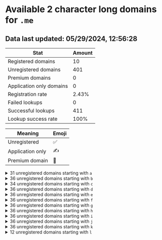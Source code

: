 # Available 2 character long domains for `.me`

## Data last updated: 05/29/2024, 12:56:28

|Stat|Amount|
|--|--|
|Registered domains|10|
|Unregistered domains|401|
|Premium domains|0|
|Application only domains|0|
|Registration rate|2.43%|
|Failed lookups|0|
|Successful lookups|411|
|Lookup success rate|100%|


|Meaning|Emoji|
|--|--|
|Unregistered|:white_check_mark:|
|Application only|:writing_hand:|
|Premium domain|:gem:|

<details>
<summary>31 unregistered domains starting with <bold><code>a</code></bold></summary>

|Type|Domain|
|--|--|
|:white_check_mark:|`a0.me`|
|:white_check_mark:|`a1.me`|
|:white_check_mark:|`a2.me`|
|:white_check_mark:|`a3.me`|
|:white_check_mark:|`a4.me`|
|:white_check_mark:|`a5.me`|
|:white_check_mark:|`a6.me`|
|:white_check_mark:|`a7.me`|
|:white_check_mark:|`a8.me`|
|:white_check_mark:|`a9.me`|
|:white_check_mark:|`ab.me`|
|:white_check_mark:|`ae.me`|
|:white_check_mark:|`af.me`|
|:white_check_mark:|`ag.me`|
|:white_check_mark:|`ah.me`|
|:white_check_mark:|`aj.me`|
|:white_check_mark:|`ak.me`|
|:white_check_mark:|`am.me`|
|:white_check_mark:|`an.me`|
|:white_check_mark:|`ao.me`|
|:white_check_mark:|`ap.me`|
|:white_check_mark:|`aq.me`|
|:white_check_mark:|`ar.me`|
|:white_check_mark:|`as.me`|
|:white_check_mark:|`at.me`|
|:white_check_mark:|`au.me`|
|:white_check_mark:|`av.me`|
|:white_check_mark:|`aw.me`|
|:white_check_mark:|`ax.me`|
|:white_check_mark:|`ay.me`|
|:white_check_mark:|`az.me`|
</details>
<details>
<summary>36 unregistered domains starting with <bold><code>b</code></bold></summary>

|Type|Domain|
|--|--|
|:white_check_mark:|`b0.me`|
|:white_check_mark:|`b1.me`|
|:white_check_mark:|`b2.me`|
|:white_check_mark:|`b3.me`|
|:white_check_mark:|`b4.me`|
|:white_check_mark:|`b5.me`|
|:white_check_mark:|`b6.me`|
|:white_check_mark:|`b7.me`|
|:white_check_mark:|`b8.me`|
|:white_check_mark:|`b9.me`|
|:white_check_mark:|`ba.me`|
|:white_check_mark:|`bb.me`|
|:white_check_mark:|`bc.me`|
|:white_check_mark:|`bd.me`|
|:white_check_mark:|`be.me`|
|:white_check_mark:|`bf.me`|
|:white_check_mark:|`bg.me`|
|:white_check_mark:|`bh.me`|
|:white_check_mark:|`bi.me`|
|:white_check_mark:|`bj.me`|
|:white_check_mark:|`bk.me`|
|:white_check_mark:|`bl.me`|
|:white_check_mark:|`bm.me`|
|:white_check_mark:|`bn.me`|
|:white_check_mark:|`bo.me`|
|:white_check_mark:|`bp.me`|
|:white_check_mark:|`bq.me`|
|:white_check_mark:|`br.me`|
|:white_check_mark:|`bs.me`|
|:white_check_mark:|`bt.me`|
|:white_check_mark:|`bu.me`|
|:white_check_mark:|`bv.me`|
|:white_check_mark:|`bw.me`|
|:white_check_mark:|`bx.me`|
|:white_check_mark:|`by.me`|
|:white_check_mark:|`bz.me`|
</details>
<details>
<summary>34 unregistered domains starting with <bold><code>c</code></bold></summary>

|Type|Domain|
|--|--|
|:white_check_mark:|`c0.me`|
|:white_check_mark:|`c1.me`|
|:white_check_mark:|`c2.me`|
|:white_check_mark:|`c3.me`|
|:white_check_mark:|`c4.me`|
|:white_check_mark:|`c5.me`|
|:white_check_mark:|`c6.me`|
|:white_check_mark:|`c7.me`|
|:white_check_mark:|`c8.me`|
|:white_check_mark:|`c9.me`|
|:white_check_mark:|`ca.me`|
|:white_check_mark:|`cb.me`|
|:white_check_mark:|`cd.me`|
|:white_check_mark:|`ce.me`|
|:white_check_mark:|`cg.me`|
|:white_check_mark:|`ch.me`|
|:white_check_mark:|`ci.me`|
|:white_check_mark:|`cj.me`|
|:white_check_mark:|`ck.me`|
|:white_check_mark:|`cl.me`|
|:white_check_mark:|`cm.me`|
|:white_check_mark:|`cn.me`|
|:white_check_mark:|`co.me`|
|:white_check_mark:|`cp.me`|
|:white_check_mark:|`cq.me`|
|:white_check_mark:|`cr.me`|
|:white_check_mark:|`cs.me`|
|:white_check_mark:|`ct.me`|
|:white_check_mark:|`cu.me`|
|:white_check_mark:|`cv.me`|
|:white_check_mark:|`cw.me`|
|:white_check_mark:|`cx.me`|
|:white_check_mark:|`cy.me`|
|:white_check_mark:|`cz.me`|
</details>
<details>
<summary>36 unregistered domains starting with <bold><code>d</code></bold></summary>

|Type|Domain|
|--|--|
|:white_check_mark:|`d0.me`|
|:white_check_mark:|`d1.me`|
|:white_check_mark:|`d2.me`|
|:white_check_mark:|`d3.me`|
|:white_check_mark:|`d4.me`|
|:white_check_mark:|`d5.me`|
|:white_check_mark:|`d6.me`|
|:white_check_mark:|`d7.me`|
|:white_check_mark:|`d8.me`|
|:white_check_mark:|`d9.me`|
|:white_check_mark:|`da.me`|
|:white_check_mark:|`db.me`|
|:white_check_mark:|`dc.me`|
|:white_check_mark:|`dd.me`|
|:white_check_mark:|`de.me`|
|:white_check_mark:|`df.me`|
|:white_check_mark:|`dg.me`|
|:white_check_mark:|`dh.me`|
|:white_check_mark:|`di.me`|
|:white_check_mark:|`dj.me`|
|:white_check_mark:|`dk.me`|
|:white_check_mark:|`dl.me`|
|:white_check_mark:|`dm.me`|
|:white_check_mark:|`dn.me`|
|:white_check_mark:|`do.me`|
|:white_check_mark:|`dp.me`|
|:white_check_mark:|`dq.me`|
|:white_check_mark:|`dr.me`|
|:white_check_mark:|`ds.me`|
|:white_check_mark:|`dt.me`|
|:white_check_mark:|`du.me`|
|:white_check_mark:|`dv.me`|
|:white_check_mark:|`dw.me`|
|:white_check_mark:|`dx.me`|
|:white_check_mark:|`dy.me`|
|:white_check_mark:|`dz.me`|
</details>
<details>
<summary>36 unregistered domains starting with <bold><code>e</code></bold></summary>

|Type|Domain|
|--|--|
|:white_check_mark:|`e0.me`|
|:white_check_mark:|`e1.me`|
|:white_check_mark:|`e2.me`|
|:white_check_mark:|`e3.me`|
|:white_check_mark:|`e4.me`|
|:white_check_mark:|`e5.me`|
|:white_check_mark:|`e6.me`|
|:white_check_mark:|`e7.me`|
|:white_check_mark:|`e8.me`|
|:white_check_mark:|`e9.me`|
|:white_check_mark:|`ea.me`|
|:white_check_mark:|`eb.me`|
|:white_check_mark:|`ec.me`|
|:white_check_mark:|`ed.me`|
|:white_check_mark:|`ee.me`|
|:white_check_mark:|`ef.me`|
|:white_check_mark:|`eg.me`|
|:white_check_mark:|`eh.me`|
|:white_check_mark:|`ei.me`|
|:white_check_mark:|`ej.me`|
|:white_check_mark:|`ek.me`|
|:white_check_mark:|`el.me`|
|:white_check_mark:|`em.me`|
|:white_check_mark:|`en.me`|
|:white_check_mark:|`eo.me`|
|:white_check_mark:|`ep.me`|
|:white_check_mark:|`eq.me`|
|:white_check_mark:|`er.me`|
|:white_check_mark:|`es.me`|
|:white_check_mark:|`et.me`|
|:white_check_mark:|`eu.me`|
|:white_check_mark:|`ev.me`|
|:white_check_mark:|`ew.me`|
|:white_check_mark:|`ex.me`|
|:white_check_mark:|`ey.me`|
|:white_check_mark:|`ez.me`|
</details>
<details>
<summary>36 unregistered domains starting with <bold><code>f</code></bold></summary>

|Type|Domain|
|--|--|
|:white_check_mark:|`f0.me`|
|:white_check_mark:|`f1.me`|
|:white_check_mark:|`f2.me`|
|:white_check_mark:|`f3.me`|
|:white_check_mark:|`f4.me`|
|:white_check_mark:|`f5.me`|
|:white_check_mark:|`f6.me`|
|:white_check_mark:|`f7.me`|
|:white_check_mark:|`f8.me`|
|:white_check_mark:|`f9.me`|
|:white_check_mark:|`fa.me`|
|:white_check_mark:|`fb.me`|
|:white_check_mark:|`fc.me`|
|:white_check_mark:|`fd.me`|
|:white_check_mark:|`fe.me`|
|:white_check_mark:|`ff.me`|
|:white_check_mark:|`fg.me`|
|:white_check_mark:|`fh.me`|
|:white_check_mark:|`fi.me`|
|:white_check_mark:|`fj.me`|
|:white_check_mark:|`fk.me`|
|:white_check_mark:|`fl.me`|
|:white_check_mark:|`fm.me`|
|:white_check_mark:|`fn.me`|
|:white_check_mark:|`fo.me`|
|:white_check_mark:|`fp.me`|
|:white_check_mark:|`fq.me`|
|:white_check_mark:|`fr.me`|
|:white_check_mark:|`fs.me`|
|:white_check_mark:|`ft.me`|
|:white_check_mark:|`fu.me`|
|:white_check_mark:|`fv.me`|
|:white_check_mark:|`fw.me`|
|:white_check_mark:|`fx.me`|
|:white_check_mark:|`fy.me`|
|:white_check_mark:|`fz.me`|
</details>
<details>
<summary>36 unregistered domains starting with <bold><code>g</code></bold></summary>

|Type|Domain|
|--|--|
|:white_check_mark:|`g0.me`|
|:white_check_mark:|`g1.me`|
|:white_check_mark:|`g2.me`|
|:white_check_mark:|`g3.me`|
|:white_check_mark:|`g4.me`|
|:white_check_mark:|`g5.me`|
|:white_check_mark:|`g6.me`|
|:white_check_mark:|`g7.me`|
|:white_check_mark:|`g8.me`|
|:white_check_mark:|`g9.me`|
|:white_check_mark:|`ga.me`|
|:white_check_mark:|`gb.me`|
|:white_check_mark:|`gc.me`|
|:white_check_mark:|`gd.me`|
|:white_check_mark:|`ge.me`|
|:white_check_mark:|`gf.me`|
|:white_check_mark:|`gg.me`|
|:white_check_mark:|`gh.me`|
|:white_check_mark:|`gi.me`|
|:white_check_mark:|`gj.me`|
|:white_check_mark:|`gk.me`|
|:white_check_mark:|`gl.me`|
|:white_check_mark:|`gm.me`|
|:white_check_mark:|`gn.me`|
|:white_check_mark:|`go.me`|
|:white_check_mark:|`gp.me`|
|:white_check_mark:|`gq.me`|
|:white_check_mark:|`gr.me`|
|:white_check_mark:|`gs.me`|
|:white_check_mark:|`gt.me`|
|:white_check_mark:|`gu.me`|
|:white_check_mark:|`gv.me`|
|:white_check_mark:|`gw.me`|
|:white_check_mark:|`gx.me`|
|:white_check_mark:|`gy.me`|
|:white_check_mark:|`gz.me`|
</details>
<details>
<summary>36 unregistered domains starting with <bold><code>h</code></bold></summary>

|Type|Domain|
|--|--|
|:white_check_mark:|`h0.me`|
|:white_check_mark:|`h1.me`|
|:white_check_mark:|`h2.me`|
|:white_check_mark:|`h3.me`|
|:white_check_mark:|`h4.me`|
|:white_check_mark:|`h5.me`|
|:white_check_mark:|`h6.me`|
|:white_check_mark:|`h7.me`|
|:white_check_mark:|`h8.me`|
|:white_check_mark:|`h9.me`|
|:white_check_mark:|`ha.me`|
|:white_check_mark:|`hb.me`|
|:white_check_mark:|`hc.me`|
|:white_check_mark:|`hd.me`|
|:white_check_mark:|`he.me`|
|:white_check_mark:|`hf.me`|
|:white_check_mark:|`hg.me`|
|:white_check_mark:|`hh.me`|
|:white_check_mark:|`hi.me`|
|:white_check_mark:|`hj.me`|
|:white_check_mark:|`hk.me`|
|:white_check_mark:|`hl.me`|
|:white_check_mark:|`hm.me`|
|:white_check_mark:|`hn.me`|
|:white_check_mark:|`ho.me`|
|:white_check_mark:|`hp.me`|
|:white_check_mark:|`hq.me`|
|:white_check_mark:|`hr.me`|
|:white_check_mark:|`hs.me`|
|:white_check_mark:|`ht.me`|
|:white_check_mark:|`hu.me`|
|:white_check_mark:|`hv.me`|
|:white_check_mark:|`hw.me`|
|:white_check_mark:|`hx.me`|
|:white_check_mark:|`hy.me`|
|:white_check_mark:|`hz.me`|
</details>
<details>
<summary>36 unregistered domains starting with <bold><code>i</code></bold></summary>

|Type|Domain|
|--|--|
|:white_check_mark:|`i0.me`|
|:white_check_mark:|`i1.me`|
|:white_check_mark:|`i2.me`|
|:white_check_mark:|`i3.me`|
|:white_check_mark:|`i4.me`|
|:white_check_mark:|`i5.me`|
|:white_check_mark:|`i6.me`|
|:white_check_mark:|`i7.me`|
|:white_check_mark:|`i8.me`|
|:white_check_mark:|`i9.me`|
|:white_check_mark:|`ia.me`|
|:white_check_mark:|`ib.me`|
|:white_check_mark:|`ic.me`|
|:white_check_mark:|`id.me`|
|:white_check_mark:|`ie.me`|
|:white_check_mark:|`if.me`|
|:white_check_mark:|`ig.me`|
|:white_check_mark:|`ih.me`|
|:white_check_mark:|`ii.me`|
|:white_check_mark:|`ij.me`|
|:white_check_mark:|`ik.me`|
|:white_check_mark:|`il.me`|
|:white_check_mark:|`im.me`|
|:white_check_mark:|`in.me`|
|:white_check_mark:|`io.me`|
|:white_check_mark:|`ip.me`|
|:white_check_mark:|`iq.me`|
|:white_check_mark:|`ir.me`|
|:white_check_mark:|`is.me`|
|:white_check_mark:|`it.me`|
|:white_check_mark:|`iu.me`|
|:white_check_mark:|`iv.me`|
|:white_check_mark:|`iw.me`|
|:white_check_mark:|`ix.me`|
|:white_check_mark:|`iy.me`|
|:white_check_mark:|`iz.me`|
</details>
<details>
<summary>36 unregistered domains starting with <bold><code>j</code></bold></summary>

|Type|Domain|
|--|--|
|:white_check_mark:|`j0.me`|
|:white_check_mark:|`j1.me`|
|:white_check_mark:|`j2.me`|
|:white_check_mark:|`j3.me`|
|:white_check_mark:|`j4.me`|
|:white_check_mark:|`j5.me`|
|:white_check_mark:|`j6.me`|
|:white_check_mark:|`j7.me`|
|:white_check_mark:|`j8.me`|
|:white_check_mark:|`j9.me`|
|:white_check_mark:|`ja.me`|
|:white_check_mark:|`jb.me`|
|:white_check_mark:|`jc.me`|
|:white_check_mark:|`jd.me`|
|:white_check_mark:|`je.me`|
|:white_check_mark:|`jf.me`|
|:white_check_mark:|`jg.me`|
|:white_check_mark:|`jh.me`|
|:white_check_mark:|`ji.me`|
|:white_check_mark:|`jj.me`|
|:white_check_mark:|`jk.me`|
|:white_check_mark:|`jl.me`|
|:white_check_mark:|`jm.me`|
|:white_check_mark:|`jn.me`|
|:white_check_mark:|`jo.me`|
|:white_check_mark:|`jp.me`|
|:white_check_mark:|`jq.me`|
|:white_check_mark:|`jr.me`|
|:white_check_mark:|`js.me`|
|:white_check_mark:|`jt.me`|
|:white_check_mark:|`ju.me`|
|:white_check_mark:|`jv.me`|
|:white_check_mark:|`jw.me`|
|:white_check_mark:|`jx.me`|
|:white_check_mark:|`jy.me`|
|:white_check_mark:|`jz.me`|
</details>
<details>
<summary>36 unregistered domains starting with <bold><code>k</code></bold></summary>

|Type|Domain|
|--|--|
|:white_check_mark:|`k0.me`|
|:white_check_mark:|`k1.me`|
|:white_check_mark:|`k2.me`|
|:white_check_mark:|`k3.me`|
|:white_check_mark:|`k4.me`|
|:white_check_mark:|`k5.me`|
|:white_check_mark:|`k6.me`|
|:white_check_mark:|`k7.me`|
|:white_check_mark:|`k8.me`|
|:white_check_mark:|`k9.me`|
|:white_check_mark:|`ka.me`|
|:white_check_mark:|`kb.me`|
|:white_check_mark:|`kc.me`|
|:white_check_mark:|`kd.me`|
|:white_check_mark:|`ke.me`|
|:white_check_mark:|`kf.me`|
|:white_check_mark:|`kg.me`|
|:white_check_mark:|`kh.me`|
|:white_check_mark:|`ki.me`|
|:white_check_mark:|`kj.me`|
|:white_check_mark:|`kk.me`|
|:white_check_mark:|`kl.me`|
|:white_check_mark:|`km.me`|
|:white_check_mark:|`kn.me`|
|:white_check_mark:|`ko.me`|
|:white_check_mark:|`kp.me`|
|:white_check_mark:|`kq.me`|
|:white_check_mark:|`kr.me`|
|:white_check_mark:|`ks.me`|
|:white_check_mark:|`kt.me`|
|:white_check_mark:|`ku.me`|
|:white_check_mark:|`kv.me`|
|:white_check_mark:|`kw.me`|
|:white_check_mark:|`kx.me`|
|:white_check_mark:|`ky.me`|
|:white_check_mark:|`kz.me`|
</details>
<details>
<summary>12 unregistered domains starting with <bold><code>l</code></bold></summary>

|Type|Domain|
|--|--|
|:white_check_mark:|`la.me`|
|:white_check_mark:|`lc.me`|
|:white_check_mark:|`ld.me`|
|:white_check_mark:|`lf.me`|
|:white_check_mark:|`lg.me`|
|:white_check_mark:|`lh.me`|
|:white_check_mark:|`lj.me`|
|:white_check_mark:|`lk.me`|
|:white_check_mark:|`ll.me`|
|:white_check_mark:|`lm.me`|
|:white_check_mark:|`ln.me`|
|:white_check_mark:|`lo.me`|
</details>